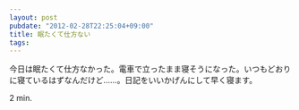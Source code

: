 ```yaml
---
layout: post
pubdate: "2012-02-28T22:25:04+09:00"
title: 眠たくて仕方ない
tags: 
---
```

今日は眠たくて仕方なかった。電車で立ったまま寝そうになった。いつもどおりに寝ているはずなんだけど……。日記をいいかげんにして早く寝ます。

2 min.
